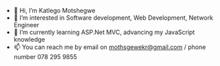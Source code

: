 - 👋 Hi, I’m Katlego Motshegwe
- 👀 I’m interested in Software development, Web Development, Network Engineer
- 🌱 I’m currently learning ASP.Net MVC, advancing my JavaScript knowledge
- 📫 You can reach me by email on mothsgewekr@gmail.com / phone number 078 295 9855

<!---
Moshirinki/Moshirinki is a ✨ special ✨ repository because its `README.md` (this file) appears on your GitHub profile.
You can click the Preview link to take a look at your changes.
--->
